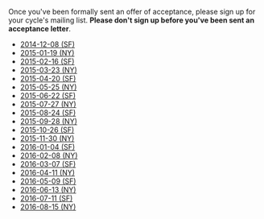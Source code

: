 Once you've been formally sent an offer of acceptance, please sign up
for your cycle's mailing list. **Please don't sign up before you've
been sent an acceptance letter**.

* [2014-12-08 (SF)][2014-12-08-sf]
* [2015-01-19 (NY)][2015-01-19-ny]
* [2015-02-16 (SF)][2015-02-16-sf]
* [2015-03-23 (NY)][2015-03-23-ny]
* [2015-04-20 (SF)][2015-04-20-sf]
* [2015-05-25 (NY)][2015-05-25-ny]
* [2015-06-22 (SF)][2015-06-22-sf]
* [2015-07-27 (NY)][2015-07-27-ny]
* [2015-08-24 (SF)][2015-08-24-sf]
* [2015-09-28 (NY)][2015-09-28-ny]
* [2015-10-26 (SF)][2015-10-26-sf]
* [2015-11-30 (NY)][2015-11-30-ny]
* [2016-01-04 (SF)][2016-01-04-sf]
* [2016-02-08 (NY)][2016-02-08-ny]
* [2016-03-07 (SF)][2016-03-07-sf]
* [2016-04-11 (NY)][2016-04-11-ny]
* [2016-05-09 (SF)][2016-05-09-sf]
* [2016-06-13 (NY)][2016-06-13-ny]
* [2016-07-11 (SF)][2016-07-11-sf]
* [2016-08-15 (NY)][2016-08-15-ny]

[2014-12-08-sf]: https://groups.google.com/forum/?hl=en#!forum/aa-2014-12-08-sf
[2015-02-16-sf]: https://groups.google.com/forum/?hl=en#!forum/aa-sf-2015-02-16
[2015-01-19-ny]: https://groups.google.com/forum/?hl=en#!forum/aa-2015-01-19-ny
[2015-03-23-ny]: https://groups.google.com/a/appacademy.io/forum/#!forum/2015-03-23-ny
[2015-04-20-sf]: https://groups.google.com/a/appacademy.io/forum/#!forum/2015-04-20-sf
[2015-05-25-ny]: https://groups.google.com/a/appacademy.io/forum/#!forum/2015-05-25-ny
[2015-06-22-sf]: https://groups.google.com/a/appacademy.io/forum/#!forum/2015-06-22-sf
[2015-07-27-ny]: https://groups.google.com/a/appacademy.io/forum/#!forum/2015-07-27-ny
[2015-08-24-sf]: https://groups.google.com/a/appacademy.io/forum/#!forum/2015-08-24-sf
[2015-09-28-ny]: https://groups.google.com/a/appacademy.io/forum/#!forum/2015-09-28-ny
[2015-10-26-sf]: https://groups.google.com/a/appacademy.io/forum/#!forum/2015-10-26-sf
[2015-11-30-ny]: https://groups.google.com/a/appacademy.io/d/forum/2015-11-30-ny
[2016-01-04-sf]: https://groups.google.com/a/appacademy.io/forum/#!forum/2016-01-04-sf
[2016-02-08-ny]: https://groups.google.com/a/appacademy.io/forum/#!forum/2016-02-08-ny
[2016-03-07-sf]: https://groups.google.com/a/appacademy.io/forum/#!forum/2016-03-07-sf
[2016-04-11-ny]: https://groups.google.com/a/appacademy.io/forum/#!forum/2016-04-11-ny
[2016-05-09-sf]: https://groups.google.com/a/appacademy.io/forum/#!forum/2016-05-09-sf
[2016-06-13-ny]: https://groups.google.com/a/appacademy.io/forum/#!forum/2016-06-13-ny
[2016-07-11-sf]: https://groups.google.com/a/appacademy.io/forum/#!forum/2016-07-11-sf
[2016-08-15-ny]: https://groups.google.com/a/appacademy.io/forum/#!forum/2016-08-15-ny
